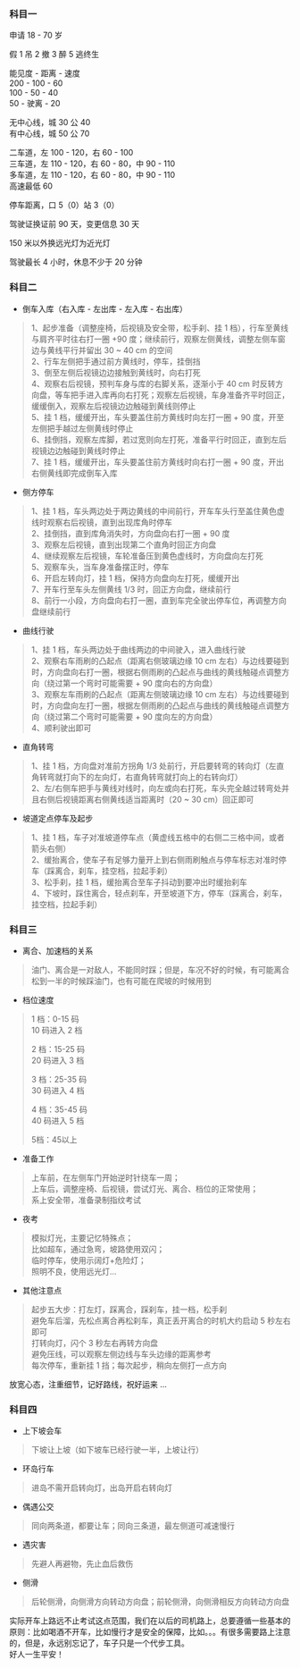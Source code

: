 
### 科目一
申请 18 - 70 岁

假 1 吊 2 撤 3 醉 5 逃终生

能见度 - 距离 - 速度  
200     - 100 - 60  
100     - 50   - 40  
50       - 驶离 - 20  

无中心线，城 30 公 40  
有中心线，城 50 公 70  

二车道，左 100 - 120，右 60 - 100  
三车道，左 110 - 120，右 60 - 80，中 90 - 110  
多车道，左 110 - 120，右 60 - 80，中 90 - 110  
高速最低 60  

停车距离，口 5（0）站 3（0）  

驾驶证换证前 90 天，变更信息 30 天  

150 米以外换远光灯为近光灯  

驾驶最长 4 小时，休息不少于 20 分钟  

### 科目二
- 倒车入库（右入库 - 左出库 - 左入库 - 右出库）
> 1、起步准备（调整座椅，后视镜及安全带，松手刹、挂 1 档），行车至黄线与肩齐平时往右打一圈 +90 度；继续前行，观察左侧黄线，调整左侧车窗边与黄线平行并留出 30 ~ 40 cm 的空间  
> 2、行车左侧把手通过前方黄线时，停车，挂倒挡  
> 3、倒至左侧后视镜边边接触到黄线时，向右打死  
> 4、观察右后视镜，预判车身与库的右脚关系，逐渐小于 40 cm 时反转方向盘，等车把手进入库再向右打死；观察左后视镜，车身准备齐平时回正，缓缓倒入，观察左后视镜边边触碰到黄线则停止  
> 5、挂 1 档，缓缓开出，车头要盖住前方黄线时向左打一圈 + 90 度，开至左侧把手越过左侧黄线时停止  
> 6、挂倒挡，观察左库脚，若过宽则向左打死，准备平行时回正，直到左后视镜边边触碰到黄线时停止  
> 7、挂 1 档，缓缓开出，车头要盖住前方黄线时向右打一圈 + 90 度，开出右侧黄线即完成倒车入库  

- 侧方停车
> 1、挂 1 档，车头两边处于两边黄线的中间前行，开车车头行至盖住黄色虚线时观察右后视镜，直到出现库角时停车  
> 2、挂倒挡，直到库角消失时，方向盘向右打一圈 + 90 度  
> 3、观察左后视镜，直到出现第二个直角时回正方向盘  
> 4、继续观察左后视镜，车轮准备压到黄色虚线时，方向盘向左打死  
> 5、观察车头，当车身准备摆正时，停车  
> 6、开启左转向灯，挂 1 档，保持方向盘向左打死，缓缓开出  
> 7、开车行至车头左侧黄线 1/3 时，回正方向盘，继续前行  
> 8、前行一小段，方向盘向右打一圈，直到车完全驶出停车位，再调整方向盘继续前行  

- 曲线行驶
> 1、挂 1 档，车头两边处于曲线两边的中间驶入，进入曲线行驶  
> 2、观察右车雨刷的凸起点（距离右侧玻璃边缘 10 cm 左右）与边线要碰到时，方向盘向右打一圈，根据右侧雨刷的凸起点与曲线的黄线触碰点调整方向（绕过第一个弯时可能需要 + 90 度向右的方向盘）  
> 3、观察左车雨刷的凸起点（距离左侧玻璃边缘 10 cm 左右）与边线要碰到时，方向盘向左打一圈，根据左侧雨刷的凸起点与曲线的黄线触碰点调整方向（绕过第二个弯时可能需要 + 90 度向左的方向盘）  
> 4、顺利驶出即可

- 直角转弯
> 1、挂 1 档，方向盘对准前方拐角 1/3 处前行，开启要转弯的转向灯（左直角转弯就打向下的左向灯，右直角转弯就打向上的右转向灯）  
> 2、左/右侧车把手与黄线对线时，向左或向右打死，车头完全越过转弯处并且右侧后视镜距离右侧黄线适当距离时（20 ~ 30 cm）回正即可  

- 坡道定点停车及起步
> 1、挂 1 档，车子对准坡道停车点（黄虚线五格中的右侧二三格中间，或者箭头右侧）  
> 2、缓抬离合，使车子有足够力量开上到右侧雨刷触点与停车标志对准时停车（踩离合，刹车，挂空档，拉起手刹）  
> 3、松手刹，挂 1 档，缓抬离合至车子抖动到要冲出时缓抬刹车  
> 4、下坡时，踩住离合，轻点刹车，开至坡道下方，停车（踩离合，刹车，挂空档，拉起手刹）

### 科目三
- 离合、加速档的关系
> 油门、离合是一对敌人，不能同时踩；但是，车况不好的时候，有可能离合松到一半的时候踩油门，也有可能在爬坡的时候用到

- 档位速度
> 1 档：0-15 码  
> 10 码进入 2 档
> 
> 2 档：15-25 码  
> 20 码进入 3 档   
> 
> 3 档：25-35 码  
> 30 码进入 4 档  
> 
> 4 档：35-45 码  
> 40 码进入 5 档  
> 
> 5档：45以上  

- 准备工作
> 上车前，在左侧车门开始逆时针绕车一周；  
> 上车后，调整座椅、后视镜，尝试灯光、离合、档位的正常使用；  
> 系上安全带，准备录制指纹考试

- 夜考
> 模拟灯光，主要记忆特殊点；  
> 比如超车，通过急弯，坡路使用双闪；  
> 临时停车，使用示阔灯+危险灯；  
> 照明不良，使用远光灯...

- 其他注意点
> 起步五大步：打左灯，踩离合，踩刹车，挂一档，松手刹  
> 避免车后溜，先松点离合再松刹车，真正丢开离合的时机大约启动 5 秒左右即可  
> 打转向灯，闪个 3 秒左右再转方向盘  
> 避免压线，可以观察左侧边线与车头边缘的距离参考  
> 每次停车，重新挂 1 挡；每次起步，稍向左侧打一点方向  

放宽心态，注重细节，记好路线，祝好运来 ...  

### 科目四
- 上下坡会车
> 下坡让上坡（如下坡车已经行驶一半，上坡让行）

- 环岛行车
> 进岛不需开启转向灯，出岛开启右转向灯  

- 偶遇公交
> 同向两条道，都要让车；同向三条道，最左侧道可减速慢行  

- 遇灾害  
> 先避人再避物，先止血后救伤  

- 侧滑
> 后轮侧滑，向侧滑方向转动方向盘；前轮侧滑，向侧滑相反方向转动方向盘

实际开车上路远不止考试这点范围，我们在以后的司机路上，总要遵循一些基本的原则：比如喝酒不开车，比如慢行才是安全的保障，比如。。。有很多需要路上注意的，但是，永远别忘记了，车子只是一个代步工具。  
好人一生平安！  
